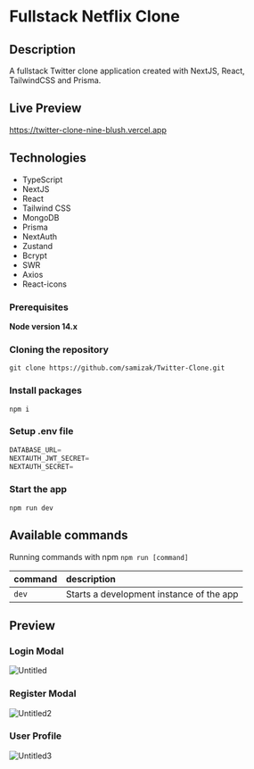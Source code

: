 # Fullstack Netflix Clone

## Description
A fullstack Twitter clone application created with NextJS, React, TailwindCSS and Prisma.

## Live Preview
https://twitter-clone-nine-blush.vercel.app

## Technologies
* TypeScript
* NextJS
* React
* Tailwind CSS
* MongoDB
* Prisma
* NextAuth
* Zustand
* Bcrypt
* SWR
* Axios
* React-icons

### Prerequisites

**Node version 14.x**

### Cloning the repository

```shell
git clone https://github.com/samizak/Twitter-Clone.git
```

### Install packages

```shell
npm i
```

### Setup .env file


```js
DATABASE_URL=
NEXTAUTH_JWT_SECRET=
NEXTAUTH_SECRET=
```

### Start the app

```shell
npm run dev
```

## Available commands

Running commands with npm `npm run [command]`

| command         | description                              |
| :-------------- | :--------------------------------------- |
| `dev`           | Starts a development instance of the app |


## Preview

### Login Modal
![Untitled](https://github.com/samizak/Twitter-Clone/assets/30938455/db7c9538-0eac-49eb-bdb4-c3692f7d6cdf)

### Register Modal
![Untitled2](https://github.com/samizak/Twitter-Clone/assets/30938455/c930a9c7-5806-4c9c-86ac-52e522b6ff80)

### User Profile
![Untitled3](https://github.com/samizak/Twitter-Clone/assets/30938455/e46efe27-6d60-4a13-a475-cf735a301955)
